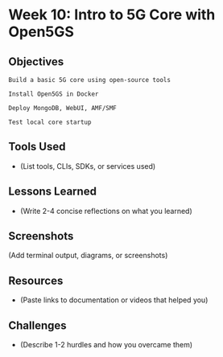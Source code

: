 # Week 10: Intro to 5G Core with Open5GS

## Objectives
    Build a basic 5G core using open-source tools

    Install Open5GS in Docker

    Deploy MongoDB, WebUI, AMF/SMF

    Test local core startup

## Tools Used
- (List tools, CLIs, SDKs, or services used)

## Lessons Learned
- (Write 2-4 concise reflections on what you learned)

## Screenshots
(Add terminal output, diagrams, or screenshots)

## Resources
- (Paste links to documentation or videos that helped you)

## Challenges
- (Describe 1-2 hurdles and how you overcame them)
